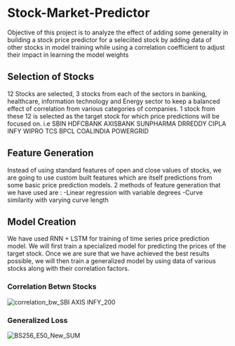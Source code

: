 # Stock-Market-Predictor
Objective of this project is to analyze the effect of adding some generality in building a stock price predictor for a seleciited stock by adding data of other stocks in model training while using a correlation coefficient to adjust their impact in learning the model weights

## Selection of Stocks
12 Stocks are selected, 3 stocks from each of the sectors in banking, healthcare, information technology and Energy sector to keep a balanced effect of correlation from various categories of companies. 1 stock from these 12 is selected as the target stock for which price predictions will be focused on. 
i.e
SBIN HDFCBANK AXISBANK
SUNPHARMA DRREDDY CIPLA
INFY WIPRO TCS
BPCL COALINDIA POWERGRID

## Feature Generation
Instead of using standard features of open and close values of stocks, we are going to use custom built features which are itself predictions from some basic price prediction models. 2 methods of feature generation that we have used are :
  -Linear regression with variable degrees
  -Curve similarity with varying curve length
 
## Model Creation
We have used RNN + LSTM for training of time series price prediction model. We will first train a specialized model for predicting the prices of the target stock. Once we are sure that we have achieved the best results possible, we will then train a generalized model by using data of various stocks along with their correlation factors.

### Correlation Betwn Stocks
![correlation_bw_SBI AXIS INFY_200](https://user-images.githubusercontent.com/40542049/204107690-7729d41c-fa68-4c0c-96f4-a769f258fd12.png)

### Generalized Loss
![BS256_E50_New_SUM](https://user-images.githubusercontent.com/40542049/204107727-901f5a20-7ebc-49cd-b660-ec393bb5d687.png)
